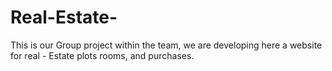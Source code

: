# Real-Estate-
This is our Group project within the team, we are developing here a website for real - Estate plots rooms, and purchases.

